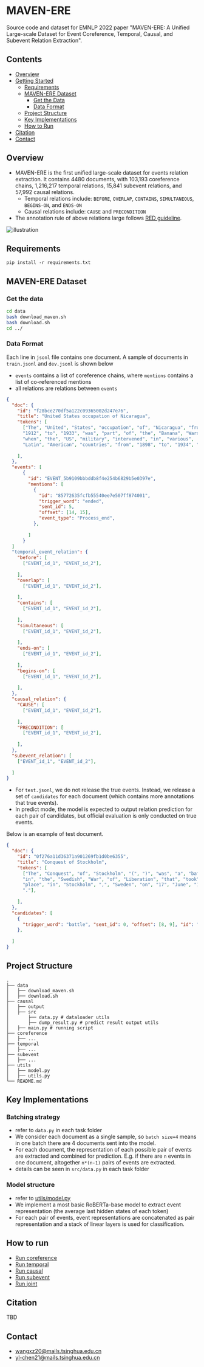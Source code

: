 # MAVEN-ERE
Source code and dataset for EMNLP 2022 paper "MAVEN-ERE: A Unified Large-scale Dataset for Event Coreference, Temporal, Causal, and Subevent Relation Extraction".

## Contents

- [Overview](#overview)
- [Getting Started](#requirements)
  - [Requirements](#requirements)
  - [MAVEN-ERE Dataset](#maven-ere-dataset)
    - [Get the Data](#get-the-data)
    - [Data Format](#data-format)
  - [Project Structure](#project-structure)
  - [Key Implementations](#key-implementations)
  - [How to Run](#how-to-run)
- [Citation](#citation)
- [Contact](#contact)

## Overview
- MAVEN-ERE is the first unified large-scale dataset for events relation extraction. It contains 4480 documents, with 103,193 coreference chains, 1,216,217 temporal relations, 15,841 subevent relations, and 57,992 causal relations. 
  - Temporal relations include: `BEFORE`, `OVERLAP`, `CONTAINS`, `SIMULTANEOUS`, `BEGINS-ON`, and `ENDS-ON`
  - Causal relations include: `CAUSE` and `PRECONDITION`
- The annotation rule of above relations large follows [RED guideline](https://github.com/timjogorman/RicherEventDescription/blob/master/guidelines.md).

![illustration](https://user-images.githubusercontent.com/55496186/196908089-e240d099-cdfd-4286-9046-e7e9d764562e.png)


## Requirements
```shell
pip install -r requirements.txt
```
## MAVEN-ERE Dataset
### Get the data
```bash
cd data
bash download_maven.sh
bash download.sh
cd ../
```

### Data Format
Each line in `jsonl` file contains one document. A sample of documents in `train.jsonl` and `dev.jsonl` is shown below
- `events` contains a list of coreference chains, where `mentions` contains a list of co-referenced mentions
- all relations are relations between `events`

```json
{
  "doc": {
    "id": "f28bce270df5a122c09365002d247e76",
    "title": "United States occupation of Nicaragua",
    "tokens": [
      ["The", "United", "States", "occupation", "of", "Nicaragua", "from", 
      "1912", "to", "1933", "was", "part", "of", "the", "Banana", "Wars", ",", 
      "when", "the", "US", "military", "intervened", "in", "various", 
      "Latin", "American", "countries", "from", "1898", "to", "1934", "."],
      
    ],
  },
  "events": [
      {
        "id": "EVENT_5b9109bbbddb8f4e254b6829b5e0397e",
        "mentions": [
          {
            "id": "85772635fcfb55540ee7e507ff874001",
            "trigger_word": "ended",
            "sent_id": 5,
            "offset": [14, 15],
            "event_type": "Process_end",
          },
          
        ]
      }
  ]
  "temporal_event_relation": {
    "before": [
      ["EVENT_id_1", "EVENT_id_2"],
      
    ],
    "overlap": [
      ["EVENT_id_1", "EVENT_id_2"],
      
    ],
    "contains": [
      ["EVENT_id_1", "EVENT_id_2"],
      
    ],
    "simultaneous": [
      ["EVENT_id_1", "EVENT_id_2"],
      
    ],
    "ends-on": [
      ["EVENT_id_1", "EVENT_id_2"],
      
    ],
    "begins-on": [
      ["EVENT_id_1", "EVENT_id_2"],
      
    ],
  },
  "causal_relation": {
    "CAUSE": [
      ["EVENT_id_1", "EVENT_id_2"],
      
    ],
    "PRECONDITION": [ 
      ["EVENT_id_1", "EVENT_id_2"],
      
    ],
  },
  "subevent_relation": [
    ["EVENT_id_1", "EVENT_id_2"],
    
  ]
}
```

- For `test.jsonl`, we do not release the true events. Instead, we release a set of `candidates` for each document (which contains more annotations that true events). 
- In predict mode, the model is expected to output relation prediction for each pair of candidates, but official evaluation is only conducted on true events.

Below is an example of test document.
```json
{
  "doc": {
    "id": "0f276a11d36371a901269fb1d0be6355",
    "title": "Conquest of Stockholm",
    "tokens": [
      ["The", "Conquest", "of", "Stockholm", "(", ")", "was", "a", "battle", 
      "in", "the", "Swedish", "War", "of", "Liberation", "that", "took", 
      "place", "in", "Stockholm", ",", "Sweden", "on", "17", "June", "1523", 
      "."],
      
    ],
  },
  "candidates": [
    {
      "trigger_word": "battle", "sent_id": 0, "offset": [8, 9], "id": "ad1e13bf97cd52fcf43086da34074953"
    },
    
  ]
}
```

## Project Structure
```
.
├── data
│   ├── download_maven.sh
│   ├── download.sh
├── causal
│   ├── output
│   ├── src
│       ├── data.py # dataloader utils
│       ├── dump_result.py # predict result output utils
│   ├── main.py # running script
├── coreference
│   ├── ...
├── temporal
│   ├── ...
├── subevent
│   ├── ...
├── utils
│   ├── model.py
│   ├── utils.py
└── README.md
```

## Key Implementations

### Batching strategy
- refer to `data.py` in each task folder
- We consider each document as a single sample, so `batch size=4` means in one batch there are 4 documents sent into the model.
- For each document, the representation of each possible pair of events are extracted and combined for prediction. E.g. if there are `n` events in one document, altogether `n*(n-1)` pairs of events are extracted.
- details can be seen in `src/data.py` in each task folder


### Model structure
- refer to [utils/model.py](utils/model.py)
- We implement a most basic RoBERTa-base model to extract event representation (the average last hidden states of each token)
- For each pair of events, event representations are concatenated as pair representation and a stack of linear layers is used for classification.

## How to run
- [Run coreference](coreference/README.md)
- [Run temporal](temporal/README.md)
- [Run causal](causal/README.md)
- [Run subevent](subevent/README.md)
- [Run joint](joint/README.md)


## Citation
TBD

## Contact
- wangxz20@mails.tsinghua.edu.cn
- yl-chen21@mails.tsinghua.edu.cn
